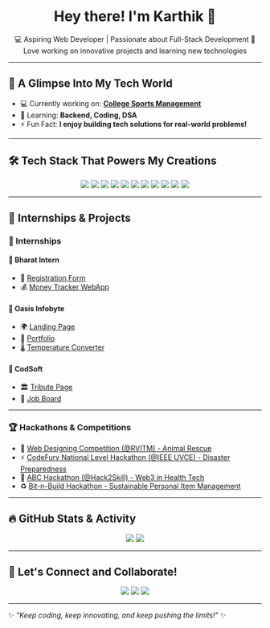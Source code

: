 <h1 align="center"> Hey there! I'm Karthik 👋 </h1>

<p align="center">
💻 Aspiring Web Developer | Passionate about Full-Stack Development  
🚀 Love working on innovative projects and learning new technologies  
</p>

---

## 🌟 A Glimpse Into My Tech World  
- 💻 Currently working on: **[College Sports Management](https://github.com/karbhat74/jss-sports)**
- 📖 Learning: **Backend, Coding, DSA**
- ⚡ Fun Fact: **I enjoy building tech solutions for real-world problems!**

---

## 🛠️ Tech Stack That Powers My Creations  
<p align="center">
  <img src="https://img.shields.io/badge/-HTML5-orange?style=flat&logo=html5" />
  <img src="https://img.shields.io/badge/-CSS3-blue?style=flat&logo=css3" />
  <img src="https://img.shields.io/badge/-JavaScript-yellow?style=flat&logo=javascript" />
  <img src="https://img.shields.io/badge/-React-blue?style=flat&logo=react" />
  <img src="https://img.shields.io/badge/-Node.js-green?style=flat&logo=node.js" />
  <img src="https://img.shields.io/badge/-Express.js-black?style=flat&logo=express" />
  <img src="https://img.shields.io/badge/-MongoDB-lightgreen?style=flat&logo=mongodb" />
  <img src="https://img.shields.io/badge/-Web3-darkblue?style=flat&logo=ethereum" />
  <img src="https://img.shields.io/badge/-Blockchain-grey?style=flat&logo=bitcoin" />
  <img src="https://img.shields.io/badge/-Solidity-black?style=flat&logo=solidity" />
  <img src="https://img.shields.io/badge/-Metamask-orange?style=flat&logo=metamask" />
</p>

---

## 📌 **Internships & Projects**
### **🌟 Internships**
#### **🔹 Bharat Intern**
- 📝 [Registration Form](https://github.com/karbhat74/Registration-Form.git)
- 💰 [Money Tracker WebApp](https://github.com/karbhat74/Money-Tracker-WebApp.git)

#### **🔹 Oasis Infobyte**
- 🌍 [Landing Page](https://github.com/karbhat74/Landing-Page.git)
- 👤 [Portfolio](https://github.com/karbhat74/Portfolio.git)
- 🌡️ [Temperature Converter](https://github.com/karbhat74/Temperature-Converter.git)

#### **🔹 CodSoft**
- 🏛 [Tribute Page](https://github.com/karbhat74/Tribute-Page.git)
- 💼 [Job Board](https://github.com/karbhat74/Job-Board.git)

---

### **🏆 Hackathons & Competitions**
- 🐾 [Web Designing Competition (@RVITM) - Animal Rescue](https://github.com/karbhat74/Animal-Rescue.git)
- ⚡ [CodeFury National Level Hackathon (@IEEE UVCE) - Disaster Preparedness](https://github.com/karbhat74/CodeFury)
- 🏥 [ABC Hackathon (@Hack2Skill) - Web3 in Health Tech](https://github.com/karbhat74/Web3-Health-Tech)
- ♻️ [Bit-n-Build Hackathon - Sustainable Personal Item Management](https://github.com/karbhat74/Bit-n-Build)

---

## 🔥 GitHub Stats & Activity
<p align="center">
  <img src="https://streak-stats.demolab.com?user=karbhat74&theme=radical&hide_border=true" />
  <img src="https://github-readme-stats.vercel.app/api/top-langs/?username=karbhat74&layout=compact&theme=radical" />
</p>

---

## 📢 Let's Connect and Collaborate!  
<p align="center">
  <a href="https://www.linkedin.com/in/karbhat74"><img src="https://img.shields.io/badge/-LinkedIn-blue?style=flat&logo=linkedin" /></a>
  <a href="https://github.com/karbhat74"><img src="https://img.shields.io/badge/-GitHub-black?style=flat&logo=github" /></a>
  <a href="https://karbhat74.com"><img src="https://img.shields.io/badge/-Portfolio-red?style=flat&logo=website" /></a>
</p>

---

✨ _"Keep coding, keep innovating, and keep pushing the limits!"_ ✨
